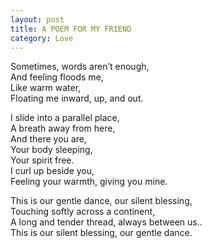 ```yaml
---
layout: post
title: A POEM FOR MY FRIEND
category: Love
---
```


Sometimes, words aren’t enough,  
And feeling floods me,  
Like warm water,  
Floating me inward, up, and out.

I slide into a parallel place,  
A breath away from here,  
And there you are,  
Your body sleeping,  
Your spirit free.  
I curl up beside you,  
Feeling your warmth, giving you mine.

This is our gentle dance, our silent blessing,  
Touching softly across a continent,  
A long and tender thread, always between us..  
This is our silent blessing, our gentle dance. 
